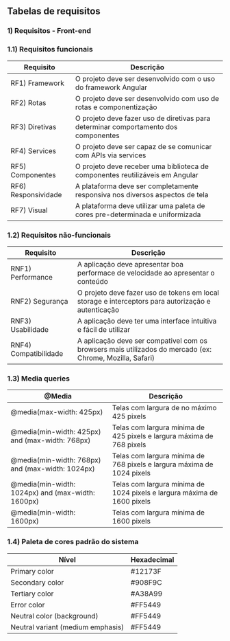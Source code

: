 ## Tabelas de requisitos


### 1) Requisitos - Front-end
### 1.1) Requisitos funcionais

| Requisito            | Descrição                                                                           |
| ------------------   | ----------------------------------------------------------------------------------- |
| RF1) Framework       | O projeto deve ser desenvolvido com o uso do framework Angular                      |
| RF2) Rotas           | O projeto deve ser desenvolvido com uso de rotas e componentização                  |
| RF3) Diretivas       | O projeto deve fazer uso de diretivas para determinar comportamento dos componentes |  
| RF4) Services        | O projeto deve ser capaz de se comunicar com APIs via services                      |
| RF5) Componentes     | O projeto deve receber uma biblioteca de componentes reutilizáveis em Angular       |
| RF6) Responsividade  | A plataforma deve ser completamente responsiva nos diversos aspectos de tela        |
| RF7) Visual          | A plataforma deve utilizar uma paleta de cores pre-determinada e uniformizada       |

### 1.2) Requisitos não-funcionais

| Requisito            | Descrição                                                                                                |
| ------------------   | ---------------------------------------------------------------------------------------------------------|
| RNF1) Performance    | A aplicação deve apresentar boa performace de velocidade ao apresentar o conteúdo                        |
| RNF2) Segurança      | O projeto deve fazer uso de tokens em local storage e interceptors para autorização e autenticação       |
| RNF3) Usabilidade    | A aplicação deve ter uma interface intuitiva e fácil de utilizar                                         |  
| RNF4) Compatibilidade| A aplicação deve ser compativel com os browsers mais utilizados do mercado (ex: Chrome, Mozilla, Safari) |

### 1.3) Media queries

|@Media                                           | Descrição                                                                           |
|-------------------------------------------------|-------------------------------------------------------------------------------------|
|@media(max-width: 425px)                         | Telas com largura de no máximo 425 pixels                                           |
|@media(min-width: 425px) and (max-width: 768px)  | Telas com largura mínima de 425 pixels e largura máxima de 768 pixels               |
|@media(min-width: 768px) and (max-width: 1024px) | Telas com largura mínima de 768 pixels e largura máxima de 1024 pixels              |
|@media(min-width: 1024px) and (max-width: 1600px)| Telas com largura mínima de 1024 pixels e largura máxima de 1600 pixels             |
|@media(min-width: 1600px)                        | Telas com largura mínima de 1600 pixels                                             |

### 1.4) Paleta de cores padrão do sistema

|Nível                      | Hexadecimal                  |
|---------------------------|------------------------------|
| Primary color                     | #12173F              |
| Secondary color                   | #908F9C              |
| Tertiary color                    | #A38A99              |
| Error color                       | #FF5449              |
| Neutral color (background)        | #FF5449              |
| Neutral variant (medium emphasis) | #FF5449              |



